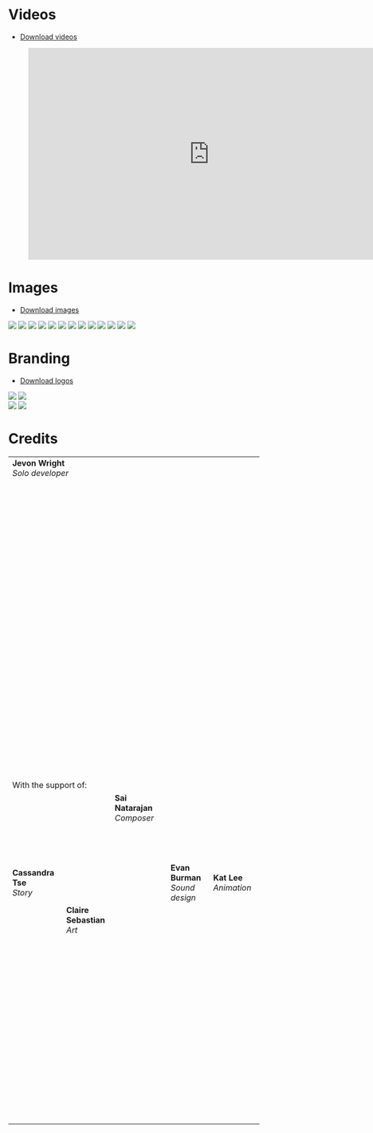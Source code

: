# <a name="videos"></a>Videos

* [Download videos](https://drive.google.com/drive/folders/1WgJTYsf8yiNfpv-d2c1QvgU2KLPdZM6r?usp=sharing)

<figure class="video">
  <iframe width="725" height="425" src="https://www.youtube.com/embed/6dHjKjDnJiA" title="YouTube video player" frameborder="0" allow="accelerometer; autoplay; clipboard-write; encrypted-media; gyroscope; picture-in-picture" allowfullscreen></iframe>
</figure>

# <a name="images"></a>Images

* [Download images](https://drive.google.com/drive/folders/1WgJTYsf8yiNfpv-d2c1QvgU2KLPdZM6r?usp=sharing)

<div class="gallery">
  <a href="/assets/images/press/main capsule 16x9@2x.png"><img src="/assets/images/press/main capsule 16x9@2x.png"></a>
  <a href="/assets/images/press/screenshots/base start.png"><img src="/assets/images/press/screenshots/base start.png"></a>
  <a href="/assets/images/press/screenshots/chit chat.png"><img src="/assets/images/press/screenshots/chit chat.png"></a>
  <a href="/assets/images/press/screenshots/cryo and harvest.png"><img src="/assets/images/press/screenshots/cryo and harvest.png"></a>
  <a href="/assets/images/press/screenshots/diary writing.png"><img src="/assets/images/press/screenshots/diary writing.png"></a>
  <a href="/assets/images/press/screenshots/full base with gases.png"><img src="/assets/images/press/screenshots/full base with gases.png"></a>
  <a href="/assets/images/press/screenshots/in trouble.png"><img src="/assets/images/press/screenshots/in trouble.png"></a>
  <a href="/assets/images/press/screenshots/meteor debris.png"><img src="/assets/images/press/screenshots/meteor debris.png"></a>
  <a href="/assets/images/press/screenshots/pa told me.png"><img src="/assets/images/press/screenshots/pa told me.png"></a>
  <a href="/assets/images/press/screenshots/pipes and wires chat.png"><img src="/assets/images/press/screenshots/pipes and wires chat.png"></a>
  <a href="/assets/images/press/screenshots/starting team.png"><img src="/assets/images/press/screenshots/starting team.png"></a>
  <a href="/assets/images/press/screenshots/writing cryo science.png"><img src="/assets/images/press/screenshots/writing cryo science.png"></a>
  <a href="/assets/images/press/screenshots/automation off.png"><img src="/assets/images/press/screenshots/automation off.png"></a>
</div>

# <a name="branding"></a>Branding

* [Download logos](https://drive.google.com/drive/folders/1WgJTYsf8yiNfpv-d2c1QvgU2KLPdZM6r?usp=sharing)

<div class="gallery">
  <a href="/assets/images/press/adaptory logo black border no shadow.png"><img src="/assets/images/press/adaptory logo black border no shadow.png"></a>
  <a href="/assets/images/press/adaptory logo@1x.png"><img src="/assets/images/press/adaptory logo@1x.png"></a>
</div>

<div class="gallery">
  <a href="/assets/images/press/stormcloak logo 16x9 zoom@4x.png"><img src="/assets/images/press/stormcloak logo 16x9 zoom@4x.png"></a>
  <a href="/assets/images/press/stormcloak colour logo@4x.png"><img src="/assets/images/press/stormcloak colour logo@4x.png"></a>
</div>

# <a name="credits"></a>Credits

<table class="credits">
  <tr>
    <td colspan="5">
      <b>Jevon Wright</b><br>
      <i>Solo developer</i><br>
      <span class="socials">
        <a rel="me" class="highlight-inline" href="https://mastodon.social/soundasleep" title="Mastodon"><svg class="svg-icon"><use xlink:href="{{ '/assets/minima-social-icons.svg#mastodon' | relative_url }}"></use></svg></a>
        <a rel="me" class="highlight-inline" href="https://www.linkedin.com/in/jevonwright/" title="LinkedIn"><svg class="svg-icon"><use xlink:href="{{ '/assets/minima-social-icons.svg#linkedin' | relative_url }}"></use></svg></a>
        <a rel="me" class="highlight-inline" href="https://jevon.org" title="Web"><svg class="svg-icon"><use xlink:href="{{ '/assets/link.svg#link' | relative_url }}"></use></svg></a>
        <a rel="me" class="highlight-inline" href="https://soundasleepful.itch.io/" title="itch.io"><svg class="svg-icon"><use xlink:href="{{ '/assets/itchio.svg#itch' | relative_url }}"></use></svg></a>
      </span>
    </td>
  </tr>
  <tr>
    <td colspan="5">With the support of:</td>
  </tr>
  <tr>
    <td>
      <b>Cassandra Tse</b><br>
      <i>Story</i><br>
      <span class="socials">
        <a rel="me" class="highlight-inline" href="https://www.instagram.com/lulamorashi/" title="Instagram"><svg class="svg-icon"><use xlink:href="{{ '/assets/minima-social-icons.svg#instagram' | relative_url }}"></use></svg></a>
        <a rel="me" class="highlight-inline" href="https://lulamorashi.itch.io/" title="itch.io"><svg class="svg-icon"><use xlink:href="{{ '/assets/itchio.svg#itch' | relative_url }}"></use></svg></a>
      </span>
    </td>
    <td>
      <b>Claire Sebastian</b><br>
      <i>Art</i><br>
      <span class="socials">
        <a rel="me" class="highlight-inline" href="https://www.twitter.com/careously" title="Twitter"><svg class="svg-icon"><use xlink:href="{{ '/assets/minima-social-icons.svg#twitter' | relative_url }}"></use></svg></a>
      </span>
    </td>
    <td>
      <b>Sai Natarajan</b><br>
      <i>Composer</i><br>
      <span class="socials">
        <a rel="me" class="highlight-inline" href="https://www.twitter.com/viusmusic" title="Twitter"><svg class="svg-icon"><use xlink:href="{{ '/assets/minima-social-icons.svg#twitter' | relative_url }}"></use></svg></a>
        <a rel="me" class="highlight-inline" href="https://www.linkedin.com/in/viusmusic/" title="LinkedIn"><svg class="svg-icon"><use xlink:href="{{ '/assets/minima-social-icons.svg#linkedin' | relative_url }}"></use></svg></a>
        <a rel="me" class="highlight-inline" href="https://bsky.app/profile/vius.bsky.social" title="Bluesky"><svg class="svg-icon"><use xlink:href="{{ '/assets/bluesky1.svg#bluesky' | relative_url }}"></use></svg></a>
        <a rel="me" class="highlight-inline" href="https://www.instagram.com/viusstudios/" title="Instagram"><svg class="svg-icon"><use xlink:href="{{ '/assets/minima-social-icons.svg#instagram' | relative_url }}"></use></svg></a>
      </span>
    </td>
    <td>
      <b>Evan Burman</b><br>
      <i>Sound design</i><br>
      <span class="socials">
        <a rel="me" class="highlight-inline" href="https://www.linkedin.com/in/evanburman-the-orcabird/" title="LinkedIn"><svg class="svg-icon"><use xlink:href="{{ '/assets/minima-social-icons.svg#linkedin' | relative_url }}"></use></svg></a>
        <a rel="me" class="highlight-inline" href="https://orcabirdaudio.ca/" title="Web"><svg class="svg-icon"><use xlink:href="{{ '/assets/link.svg#link' | relative_url }}"></use></svg></a>
      </span>
    </td>
    <td>
      <b>Kat Lee</b><br>
      <i>Animation</i><br>
      <span class="socials">
        <a rel="me" class="highlight-inline" href="https://www.instagram.com/unkatty_animation/" title="Instagram"><svg class="svg-icon"><use xlink:href="{{ '/assets/minima-social-icons.svg#instagram' | relative_url }}"></use></svg></a>
        <a rel="me" class="highlight-inline" href="https://bsky.app/profile/uncatty.bsky.social" title="Bluesky"><svg class="svg-icon"><use xlink:href="{{ '/assets/bluesky1.svg#bluesky' | relative_url }}"></use></svg></a>
      </span>
    </td>
  </tr>
</table>
